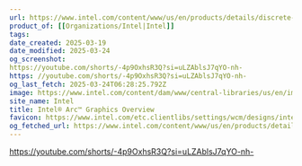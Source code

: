 ```yaml
---
url: https://www.intel.com/content/www/us/en/products/details/discrete-gpus/arc.html
product_of: [[Organizations/Intel|Intel]]
tags: 
date_created: 2025-03-19
date_modified: 2025-03-24
og_screenshot: 
https://youtube.com/shorts/-4p9OxhsR3Q?si=uLZAblsJ7qYO-nh-
https: //youtube.com/shorts/-4p9OxhsR3Q?si=uLZAblsJ7qYO-nh-
og_last_fetch: 2025-03-24T06:28:25.792Z
image: https://www.intel.com/content/dam/www/central-libraries/us/en/images/2024-08/arc-badge-with-gaming-vortex-16x9.png
site_name: Intel
title: Intel® Arc™ Graphics Overview
favicon: https://www.intel.com/etc.clientlibs/settings/wcm/designs/intel/default/resources/favicon-32x32.png
og_fetched_url: https://www.intel.com/content/www/us/en/products/details/discrete-gpus/arc.html
---
```


https://youtube.com/shorts/-4p9OxhsR3Q?si=uLZAblsJ7qYO-nh-
